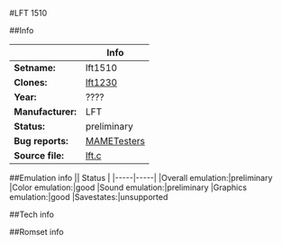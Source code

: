 #LFT 1510

##Info

||Info|
|-----|-----|
|**Setname:**|lft1510
|**Clones:**|[lft1230](lft1230.md)
|**Year:**|????
|**Manufacturer:**|LFT
|**Status:**|preliminary
|**Bug reports:**|[MAMETesters](http://mametesters.org/view_all_set.php?type=1&temporary=y&search=lft.c)
|**Source file:**|[lft.c](https://github.com/mamedev/mame/blob/master/src/mess/drivers/lft.c)

##Emulation info
|| Status |
|-----|-----|
|Overall emulation:|preliminary
|Color emulation:|good
|Sound emulation:|preliminary
|Graphics emulation:|good
|Savestates:|unsupported

##Tech info

##Romset info

<!--- START OF EDITED COMMENT DO NOT TOUCH TEXT ABOVE-->
